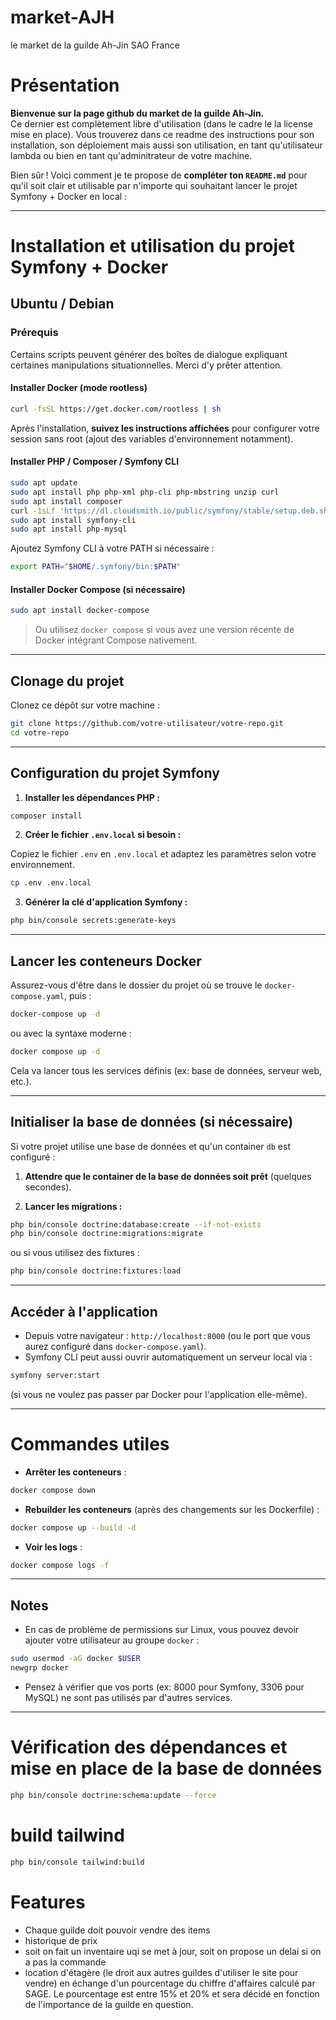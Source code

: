 # market-AJH
le market de la guilde Ah-Jin SAO France

# Présentation
**Bienvenue sur la page github du market de la guilde Ah-Jin.** \
 Ce dernier est complètement libre d'utilisation (dans le cadre le la license mise en place). Vous trouverez dans ce readme des instructions pour son installation, son déploiement mais aussi son utilisation, en tant qu'utilisateur lambda ou bien en tant qu'adminitrateur de votre machine.

Bien sûr ! Voici comment je te propose de **compléter ton `README.md`** pour qu'il soit clair et utilisable par n'importe qui souhaitant lancer le projet Symfony + Docker en local :

---

# Installation et utilisation du projet Symfony + Docker

## Ubuntu / Debian

### Prérequis

Certains scripts peuvent générer des boîtes de dialogue expliquant certaines manipulations situationnelles. Merci d'y prêter attention.

#### Installer Docker (mode rootless)

```bash
curl -fsSL https://get.docker.com/rootless | sh
```

Après l'installation, **suivez les instructions affichées** pour configurer votre session sans root (ajout des variables d'environnement notamment).

#### Installer PHP / Composer / Symfony CLI

```bash
sudo apt update
sudo apt install php php-xml php-cli php-mbstring unzip curl
sudo apt install composer
curl -1sLf 'https://dl.cloudsmith.io/public/symfony/stable/setup.deb.sh' | sudo -E bash
sudo apt install symfony-cli
sudo apt install php-mysql
```

Ajoutez Symfony CLI à votre PATH si nécessaire :

```bash
export PATH="$HOME/.symfony/bin:$PATH"
```

#### Installer Docker Compose (si nécessaire)

```bash
sudo apt install docker-compose
```
> Ou utilisez `docker compose` si vous avez une version récente de Docker intégrant Compose nativement.

---


## Clonage du projet

Clonez ce dépôt sur votre machine :

```bash
git clone https://github.com/votre-utilisateur/votre-repo.git
cd votre-repo
```

---

## Configuration du projet Symfony

1. **Installer les dépendances PHP :**

```bash
composer install
```

2. **Créer le fichier `.env.local` si besoin :**

Copiez le fichier `.env` en `.env.local` et adaptez les paramètres selon votre environnement.

```bash
cp .env .env.local
```

3. **Générer la clé d'application Symfony :**

```bash
php bin/console secrets:generate-keys
```

---

## Lancer les conteneurs Docker

Assurez-vous d'être dans le dossier du projet où se trouve le `docker-compose.yaml`, puis :

```bash
docker-compose up -d
```
ou avec la syntaxe moderne :
```bash
docker compose up -d
```

Cela va lancer tous les services définis (ex: base de données, serveur web, etc.).

---

## Initialiser la base de données (si nécessaire)

Si votre projet utilise une base de données et qu'un container `db` est configuré :

1. **Attendre que le container de la base de données soit prêt** (quelques secondes).
   
2. **Lancer les migrations :**

```bash
php bin/console doctrine:database:create --if-not-exists
php bin/console doctrine:migrations:migrate
```
ou si vous utilisez des fixtures :
```bash
php bin/console doctrine:fixtures:load
```

---

## Accéder à l'application

- Depuis votre navigateur : `http://localhost:8000` (ou le port que vous aurez configuré dans `docker-compose.yaml`).
- Symfony CLI peut aussi ouvrir automatiquement un serveur local via :

```bash
symfony server:start
```

(si vous ne voulez pas passer par Docker pour l'application elle-même).

---

# Commandes utiles

- **Arrêter les conteneurs** :

```bash
docker compose down
```

- **Rebuilder les conteneurs** (après des changements sur les Dockerfile) :

```bash
docker compose up --build -d
```

- **Voir les logs** :

```bash
docker compose logs -f
```

---

## Notes

- En cas de problème de permissions sur Linux, vous pouvez devoir ajouter votre utilisateur au groupe `docker` :

```bash
sudo usermod -aG docker $USER
newgrp docker
```

- Pensez à vérifier que vos ports (ex: 8000 pour Symfony, 3306 pour MySQL) ne sont pas utilisés par d'autres services.

---
# Vérification des dépendances et mise en place de la base de données
```bash
php bin/console doctrine:schema:update --force
```

# build tailwind
```bash
php bin/console tailwind:build
```

# Features 
- Chaque guilde doit pouvoir vendre des items
- historique de prix 
- soit on fait un inventaire uqi se met à jour, soit on propose un delai si on a pas la commande
- location d'étagère (le droit aux autres guildes d'utiliser le site pour vendre) en échange d'un pourcentage du chiffre d'affaires calculé par SAGE. Le pourcentage est entre 15% et 20% et sera décidé en fonction de l'importance de la guilde en question.
